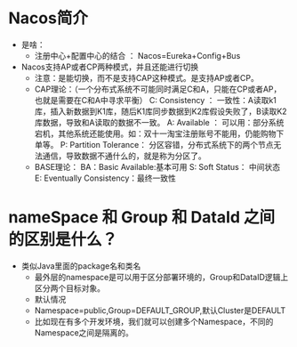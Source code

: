 # Nacos简介

- 是啥：
    * 注册中心+配置中心的结合 ： Nacos=Eureka+Config+Bus
- Nacos支持AP或者CP两种模式，并且还能进行切换
  * 注意：是能切换，而不是支持CAP这种模式。是支持AP或者CP。
  * CAP理论：（一个分布式系统不可能同时满足C和A，只能在CP或者AP，也就是需要在C和A中寻求平衡）
        C: Consistency ： 一致性：A读取k1库，插入新数据到K1库，随后K1库同步数据到K2库假设失败了，B读取K2库数据，导致和A读取的数据不一致。
        A: Available ： 可以用：部分系统宕机，其他系统还能使用。如：双十一淘宝注册账号不能用，仍能购物下单等。
        P: Partition Tolerance： 分区容错，分布式系统下的两个节点无法通信，导致数据不通什么的，就是称为分区了。
  * BASE理论： 
        BA：Basic Available:基本可用
        S: Soft Status： 中间状态 
        E: Eventually Consistency：最终一致性
        
        
# nameSpace 和 Group 和 DataId 之间的区别是什么？
- 类似Java里面的package名和类名
  * 最外层的namespace是可以用于区分部署环境的，Group和DataID逻辑上区分两个目标对象。
  * 默认情况
  * Namespace=public,Group=DEFAULT_GROUP,默认Cluster是DEFAULT
  * 比如现在有多个开发环境，我们就可以创建多个Namespace，不同的Namespace之间是隔离的。
  
        
  
